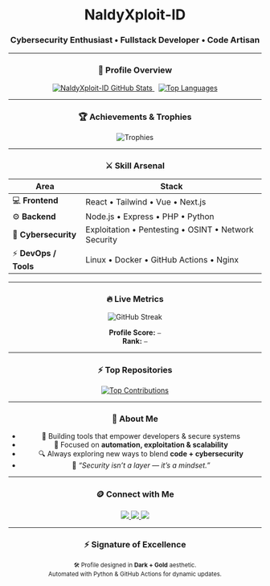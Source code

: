<!--
  GitHub Profile README
  Author : NaldyXploit-ID
  Theme  : Luxury Gold-Black • Super Premium
  Style  : Dark Mode Perfection
-->

<div align="center">

# **NaldyXploit-ID**

###  Cybersecurity Enthusiast • Fullstack Developer • Code Artisan

</div>

---

<div align="center">

### 🧭 **Profile Overview**
<a href="https://github.com/NaldyXploit-ID">
  <img src="https://github-readme-stats.vercel.app/api?username=NaldyXploit-ID&show_icons=true&theme=dark&hide_border=true&title_color=FFD700&icon_color=FFD700&text_color=C0C0C0&bg_color=000000" alt="NaldyXploit-ID GitHub Stats" />
</a>
&nbsp;
<a href="https://github.com/NaldyXploit-ID">
  <img src="https://github-readme-stats.vercel.app/api/top-langs/?username=NaldyXploit-ID&layout=compact&theme=dark&hide_border=true&title_color=FFD700&text_color=C0C0C0&bg_color=000000" alt="Top Languages" />
</a>

</div>

---

<div align="center">

### 🏆 **Achievements & Trophies**
<img src="https://github-profile-trophy.vercel.app/?username=NaldyXploit-ID&theme=onedark&no-frame=true&margin-w=10&title=Stars,Followers,Commit,Repositories,PullRequest,Issues,Reviews" alt="Trophies" />

</div>

---

<div align="center">

### ⚔️ **Skill Arsenal**
| Area | Stack |
|------|--------|
| 💻 **Frontend** | React • Tailwind • Vue • Next.js |
| ⚙️ **Backend** | Node.js • Express • PHP • Python |
| 🧠 **Cybersecurity** | Exploitation • Pentesting • OSINT • Network Security |
| ⚡ **DevOps / Tools** | Linux • Docker • GitHub Actions • Nginx |

</div>

---

<div align="center">

### 🔥 **Live Metrics**
<img src="https://github-readme-streak-stats.herokuapp.com/?user=NaldyXploit-ID&theme=dark&hide_border=true&background=000000&ring=FFD700&fire=FFD700&currStreakLabel=FFD700" alt="GitHub Streak" />
  
<!-- Profile Score Section (optional, will be auto-updated if using Action) -->
<!-- START_PROFILE_CARD -->
**Profile Score:** `—`  
**Rank:** `—`
<!-- END_PROFILE_CARD -->

</div>

---

<div align="center">

### ⚡ **Top Repositories**
<a href="https://github.com/NaldyXploit-ID">
  <img src="https://github-contributor-stats.vercel.app/api?username=NaldyXploit-ID&limit=6&theme=dark&combine_all_yearly_contributions=true&hide_border=true&title_color=FFD700&text_color=C0C0C0" alt="Top Contributions" />
</a>

</div>

---

<div align="center">

### 🧠 **About Me**
- 💼 Building tools that empower developers & secure systems  
- 🧩 Focused on **automation, exploitation & scalability**  
- 🔍 Always exploring new ways to blend **code + cybersecurity**  
- 💬 *“Security isn’t a layer — it’s a mindset.”*

</div>

---

<div align="center">

### 🪙 **Connect with Me**

<a href="https://github.com/NaldyXploit-ID">
  <img src="https://img.shields.io/badge/GitHub-NaldyXploit--ID-000000?style=for-the-badge&logo=github&logoColor=FFD700&labelColor=000000&color=FFD700">
</a>
<a href="mailto:naldyxploit.id@gmail.com">
  <img src="https://img.shields.io/badge/Email-naldyxploit.id%40gmail.com-000000?style=for-the-badge&logo=gmail&logoColor=FFD700&labelColor=000000&color=FFD700">
</a>
<a href="https://t.me/NaldyXploitID">
  <img src="https://img.shields.io/badge/Telegram-@NaldyXploitID-000000?style=for-the-badge&logo=telegram&logoColor=FFD700&labelColor=000000&color=FFD700">
</a>

</div>

---

<div align="center">

### ⚡ **Signature of Excellence**
<sub>🛠️ Profile designed in <strong>Dark + Gold</strong> aesthetic.  
Automated with Python & GitHub Actions for dynamic updates.</sub>

</div>
